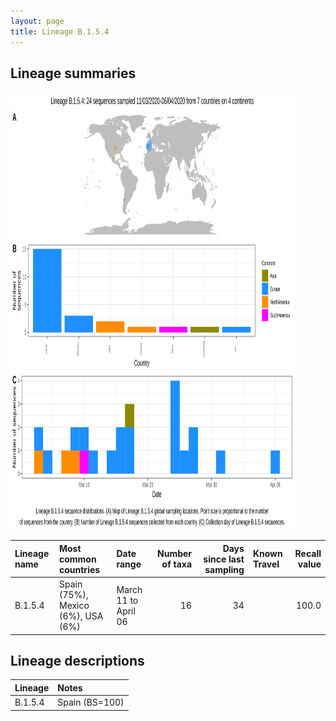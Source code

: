 ```yaml
---
layout: page
title: Lineage B.1.5.4
---
```




<h2> Lineage summaries</h2>

<img src="../assets/images/B.1.5.4.svg" alt="B.1.5.4 lineage summary figure" width="90%" height="700px" />


| Lineage name | Most common countries | Date range | Number of taxa |  Days since last sampling | Known Travel | Recall value |
|:-----|:-----|:-------|-------:|-------:|:---------|--------:|
| B.1.5.4 | Spain (75%), Mexico (6%), USA (6%) | March 11 to April 06 | 16 | 34 |  | 100.0 |

<h2>Lineage descriptions</h2>

| Lineage | Notes |
|:-----|:-----|
| B.1.5.4 | Spain (BS=100) |

